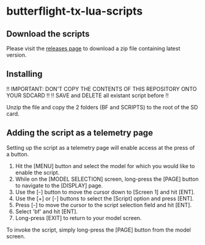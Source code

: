 # butterflight-tx-lua-scripts

## Download the scripts
Please visit the [releases page](https://github.com/ButterFlight/butterflight-tx-lua-scripts/releases) to download a zip file containing latest version.

## Installing
!! IMPORTANT: DON'T COPY THE CONTENTS OF THIS REPOSITORY ONTO YOUR SDCARD !!
!! SAVE and DELETE all existant script before !!

Unzip the file and copy the 2 folders (BF and SCRIPTS) to the root of the SD card.

## Adding the script as a telemetry page
Setting up the script as a telemetry page will enable access at the press of a button.
1. Hit the [MENU] button and select the model for which you would like to enable the script.
2. While on the [MODEL SELECTION] screen, long-press the [PAGE] button to navigate to the [DISPLAY] page.
3. Use the [-] button to move the cursor down to [Screen 1] and hit [ENT].
4. Use the [+] or [-] buttons to select the [Script] option and press [ENT].
5. Press [-] to move the cursor to the script selection field and hit [ENT].
6. Select 'bf' and hit [ENT].
7. Long-press [EXIT] to return to your model screen.

To invoke the script, simply long-press the [PAGE] button from the model screen.
